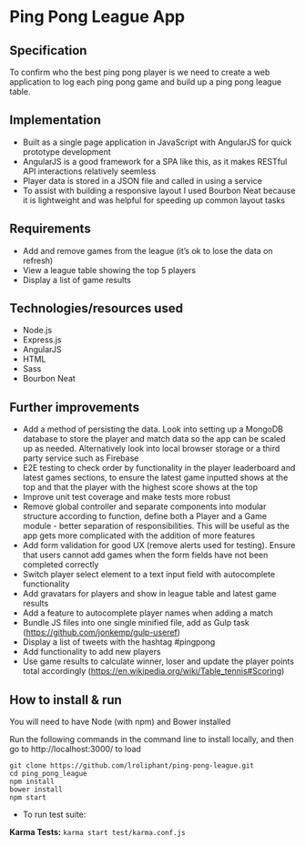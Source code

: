 # Ping Pong League App


## Specification

To confirm who the best ping pong player is we need to create a web application to log each ping pong game and build up a ping pong league table.



## Implementation
* Built as a single page application in JavaScript with AngularJS for quick prototype development
* AngularJS is a good framework for a SPA like this, as it makes RESTful API interactions relatively seemless
* Player data is stored in a JSON file and called in using a service
* To assist with building a responsive layout I used Bourbon Neat because it is lightweight and was helpful for speeding up common layout tasks



## Requirements

* Add and remove games from the league (it’s ok to lose the data on refresh)
* View a league table showing the top 5 players
* Display a list of game results



## Technologies/resources used
* Node.js
* Express.js
* AngularJS
* HTML
* Sass
* Bourbon Neat


## Further improvements

* Add a method of persisting the data. Look into setting up a MongoDB database to store the player and match data so the app can be scaled up as needed. Alternatively look into local browser storage or a third party service such as Firebase
* E2E testing to check order by functionality in the player leaderboard and latest games sections, to ensure the latest game inputted shows at the top and that the player with the highest score shows at the top
* Improve unit test coverage and make tests more robust
* Remove global controller and separate components into modular structure according to function, define both a Player and a Game module - better separation of responsibilities. This will be useful as the app gets more complicated with the addition of more features
* Add form validation for good UX (remove alerts used for testing). Ensure that users cannot add games when the form fields have not been completed correctly
* Switch player select element to a text input field with autocomplete functionality
* Add gravatars for players and show in league table and latest game results
* Add a feature to autocomplete player names when adding a match
* Bundle JS files into one single minified file, add as Gulp task (https://github.com/jonkemp/gulp-useref)
* Display a list of tweets with the hashtag #pingpong
* Add functionality to add new players
* Use game results to calculate winner, loser and update the player points total accordingly (https://en.wikipedia.org/wiki/Table_tennis#Scoring)





## How to install & run

You will need to have Node (with npm) and Bower installed

Run the following commands in the command line to install locally, and then go to http://localhost:3000/ to load

```
git clone https://github.com/lroliphant/ping-pong-league.git
cd ping_pong_league
npm install
bower install
npm start
```

* To run test suite:

**Karma Tests:**
```karma start test/karma.conf.js ```
